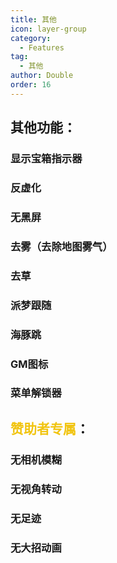 ```yaml
---
title: 其他
icon: layer-group
category:
  - Features
tag:
  - 其他
author: Double
order: 16
---
```


## 其他功能：
### 显示宝箱指示器
### 反虚化
### 无黑屏
### 去雾（去除地图雾气）
### 去草
### 派梦跟随
### 海豚跳
### GM图标
### 菜单解锁器
## <span style="color:#f1c40f;">赞助者专属</span>：
### 无相机模糊
### 无视角转动
### 无足迹
### 无大招动画
